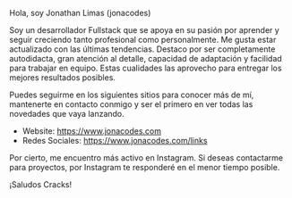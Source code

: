 Hola, soy Jonathan Limas (jonacodes)

Soy un desarrollador Fullstack que se apoya en su pasión por aprender y seguir creciendo tanto profesional como personalmente.
Me gusta estar actualizado con las últimas tendencias. 
Destaco por ser completamente autodidacta, gran atención al detalle, capacidad de adaptación y facilidad para trabajar en equipo.
Estas cualidades las aprovecho para entregar los mejores resultados posibles.

Puedes seguirme en los siguientes sitios para conocer más de mí, mantenerte en contacto conmigo y ser el primero en ver todas las novedades que vaya lanzando.
- Website: https://www.jonacodes.com
- Redes Sociales: https://www.jonacodes.com/links

Por cierto, me encuentro más activo en Instagram. Si deseas contactarme para proyectos, por Instagram te responderé en el menor tiempo posible.

¡Saludos Cracks!
